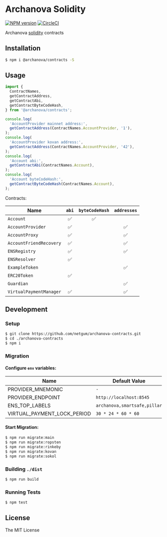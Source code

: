 # Archanova Solidity
[![NPM version][npm-image]][npm-url]
[![CircleCI](https://circleci.com/gh/netgum/archanova-contracts.svg?style=svg)](https://circleci.com/gh/netgum/archanova-contracts)

Archanova [solidity](http://solidity.readthedocs.io) contracts

## Installation

```bash
$ npm i @archanova/contracts -S
```

## Usage

```typescript
import { 
  ContractNames, 
  getContractAddress, 
  getContractAbi, 
  getContractByteCodeHash, 
} from '@archanova/contracts'; 

console.log(
  'AccountProvider mainnet address:', 
  getContractAddress(ContractNames.AccountProvider, '1'),
);
console.log(
  'AccountProvider kovan address:', 
  getContractAddress(ContractNames.AccountProvider, '42'),
);
console.log(
  'Account abi:', 
  getContractAbi(ContractNames.Account),
);
console.log(
  'Account byteCodeHash:',
  getContractByteCodeHash(ContractNames.Account),
);
```

Contracts:

| Name 	| `abi` 	| `byteCodeHash` 	| `addresses` 	|
| --- | :---: | :---: | :---: |
| `Account` 	| ✅ 	| ✅ 	| 	|
| `AccountProvider` 	| ✅ 	| 	| ✅ 	|
| `AccountProxy` 	| ✅ 	| 	| ✅ 	|
| `AccountFriendRecovery` 	| ✅ 	| 	| ✅ 	|
| `ENSRegistry` 	| ✅ 	| 	| ✅ 	|
| `ENSResolver` 	| ✅ 	| 	|  	|
| `ExampleToken` 	|  	| 	| ✅ 	|
| `ERC20Token` 	| ✅ 	| 	|  	|
| `Guardian` 	|  	| 	| ✅ 	|
| `VirtualPaymentManager` 	| ✅ 	| 	| ✅ 	|

## Development

### Setup

```bash
$ git clone https://github.com/netgum/archanova-contracts.git
$ cd ./archanova-contracts
$ npm i
```

### Migration

#### Configure `env` variables:

| Name 	| Default Value 	|
| --- | ---|
| PROVIDER_MNEMONIC 	| `-` 	|
| PROVIDER_ENDPOINT 	| `http://localhost:8545` 	|
| ENS_TOP_LABELS 	| `archanova,smartsafe,pillar` 	|
| VIRTUAL_PAYMENT_LOCK_PERIOD 	| `30 * 24 * 60 * 60` 	|

#### Start Migration:

```bash
$ npm run migrate:main
$ npm run migrate:ropsten
$ npm run migrate:rinkeby
$ npm run migrate:kovan
$ npm run migrate:sokol
```

### Building `./dist`

```bash
$ npm run build
```

### Running Tests

```bash
$ npm test
```

## License

The MIT License

[npm-image]: https://badge.fury.io/js/%40archanova%2Fcontracts.svg
[npm-url]: https://npmjs.org/package/@archanova/contracts

